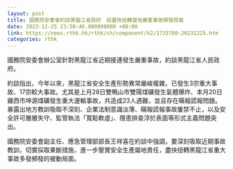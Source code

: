 ```yaml
---
layout: post
title: 國務院安委會約談黑龍江省政府　促盡快扭轉當地嚴重事故頻發局面
date: 2023-12-25 23:50:46.000000000 +08:00
link: https://news.rthk.hk/rthk/ch/component/k2/1733760-20231225.htm
categories: rthk
---
```


國務院安委會辦公室針對黑龍江省近期接連發生嚴重事故，約談黑龍江省人民政府。

約談指出，今年以來，黑龍江省安全生產形勢異常嚴峻複雜，已發生3宗重大事故、17宗較大事故。尤其是上月28日雙鴨山市雙陽煤礦發生氣體爆炸、本月20日雞西市坤源煤礦發生重大運輸事故，共造成23人遇難，並且存在瞞報謊報問題。暴露出地方教訓吸取不深刻、企業法制意識淡薄、瞞報謊報事故屢禁不止，以及安全許可層層失守、監管執法「寬鬆軟虛」、隱患排查浮於表面等形式主義問題突出。

國務院安委會副主任、應急管理部部長王祥喜在約談中強調，要深刻吸取近期事故教訓，切實採取果斷措施，進一步壓實安全生產屬地責任，盡快扭轉黑龍江省重大事故多發頻發的被動局面。
